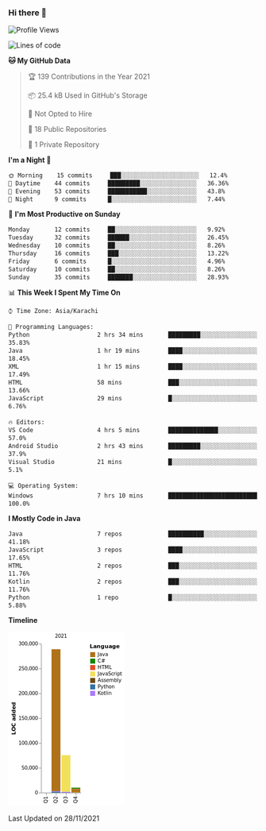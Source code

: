 ### Hi there 👋

<!--
**BilalJaved15/BilalJaved15** is a ✨ _special_ ✨ repository because its `README.md` (this file) appears on your GitHub profile.

Here are some ideas to get you started:

- 🔭 I’m currently working on ...
- 🌱 I’m currently learning ...
- 👯 I’m looking to collaborate on ...
- 🤔 I’m looking for help with ...
- 💬 Ask me about ...
- 📫 How to reach me: ...
- 😄 Pronouns: ...
- ⚡ Fun fact: ...
-->

<!--START_SECTION:waka-->
![Profile Views](http://img.shields.io/badge/Profile%20Views-0-blue)

![Lines of code](https://img.shields.io/badge/From%20Hello%20World%20I%27ve%20Written-374389%20lines%20of%20code-blue)

**🐱 My GitHub Data** 

> 🏆 139 Contributions in the Year 2021
 > 
> 📦 25.4 kB Used in GitHub's Storage 
 > 
> 🚫 Not Opted to Hire
 > 
> 📜 18 Public Repositories 
 > 
> 🔑 1 Private Repository 
 > 
**I'm a Night 🦉** 

```text
🌞 Morning    15 commits     ███░░░░░░░░░░░░░░░░░░░░░░   12.4% 
🌆 Daytime    44 commits     █████████░░░░░░░░░░░░░░░░   36.36% 
🌃 Evening    53 commits     ███████████░░░░░░░░░░░░░░   43.8% 
🌙 Night      9 commits      █░░░░░░░░░░░░░░░░░░░░░░░░   7.44%

```
📅 **I'm Most Productive on Sunday** 

```text
Monday       12 commits     ██░░░░░░░░░░░░░░░░░░░░░░░   9.92% 
Tuesday      32 commits     ██████░░░░░░░░░░░░░░░░░░░   26.45% 
Wednesday    10 commits     ██░░░░░░░░░░░░░░░░░░░░░░░   8.26% 
Thursday     16 commits     ███░░░░░░░░░░░░░░░░░░░░░░   13.22% 
Friday       6 commits      █░░░░░░░░░░░░░░░░░░░░░░░░   4.96% 
Saturday     10 commits     ██░░░░░░░░░░░░░░░░░░░░░░░   8.26% 
Sunday       35 commits     ███████░░░░░░░░░░░░░░░░░░   28.93%

```


📊 **This Week I Spent My Time On** 

```text
⌚︎ Time Zone: Asia/Karachi

💬 Programming Languages: 
Python                   2 hrs 34 mins       █████████░░░░░░░░░░░░░░░░   35.83% 
Java                     1 hr 19 mins        ████░░░░░░░░░░░░░░░░░░░░░   18.45% 
XML                      1 hr 15 mins        ████░░░░░░░░░░░░░░░░░░░░░   17.49% 
HTML                     58 mins             ███░░░░░░░░░░░░░░░░░░░░░░   13.66% 
JavaScript               29 mins             █░░░░░░░░░░░░░░░░░░░░░░░░   6.76%

🔥 Editors: 
VS Code                  4 hrs 5 mins        ██████████████░░░░░░░░░░░   57.0% 
Android Studio           2 hrs 43 mins       █████████░░░░░░░░░░░░░░░░   37.9% 
Visual Studio            21 mins             █░░░░░░░░░░░░░░░░░░░░░░░░   5.1%

💻 Operating System: 
Windows                  7 hrs 10 mins       █████████████████████████   100.0%

```

**I Mostly Code in Java** 

```text
Java                     7 repos             ██████████░░░░░░░░░░░░░░░   41.18% 
JavaScript               3 repos             ████░░░░░░░░░░░░░░░░░░░░░   17.65% 
HTML                     2 repos             ███░░░░░░░░░░░░░░░░░░░░░░   11.76% 
Kotlin                   2 repos             ███░░░░░░░░░░░░░░░░░░░░░░   11.76% 
Python                   1 repo              █░░░░░░░░░░░░░░░░░░░░░░░░   5.88%

```


**Timeline**

![Chart not found](https://raw.githubusercontent.com/BilalJaved15/BilalJaved15/main/charts/bar_graph.png) 


 Last Updated on 28/11/2021
<!--END_SECTION:waka-->

